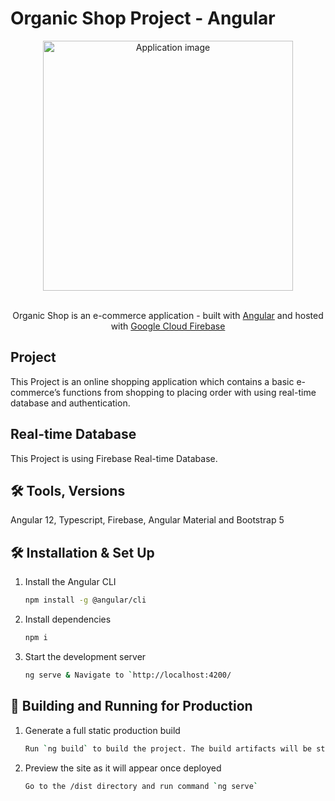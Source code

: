 # Organic Shop Project - Angular

<div align="center">
  <img alt="Application image" src="https://portfolio-andras-varga.web.app/assets/img-projects/ashop1-thumbnail.jpg" width="400" />
</div>
<br>
<p align="center">
  Organic Shop is an e-commerce application - built with <a href="https://angular.io/" target="_blank">Angular</a> and hosted with <a href="https://firebase.google.com/" target="_blank">Google Cloud Firebase</a>
</p>

## Project

This Project is an online shopping application which contains a basic e-commerce’s functions from shopping to placing order with using real-time database and authentication.

## Real-time Database

This Project is using Firebase Real-time Database.

## 🛠 Tools, Versions
Angular 12, Typescript, Firebase, Angular Material and Bootstrap 5

## 🛠 Installation & Set Up

1. Install the Angular CLI

   ```sh
   npm install -g @angular/cli
   ```

3. Install dependencies

   ```sh
   npm i
   ```

4. Start the development server

   ```sh
   ng serve & Navigate to `http://localhost:4200/
   ```

## 🚀 Building and Running for Production

1. Generate a full static production build

   ```sh
   Run `ng build` to build the project. The build artifacts will be stored in the `dist/` directory. Use the `--prod` flag for a production build.
   ```

1. Preview the site as it will appear once deployed

   ```sh
   Go to the /dist directory and run command `ng serve`
   ```
